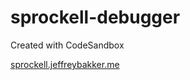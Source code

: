 # sprockell-debugger

Created with CodeSandbox

[sprockell.jeffreybakker.me](https://sprockell.jeffreybakker.me/)
